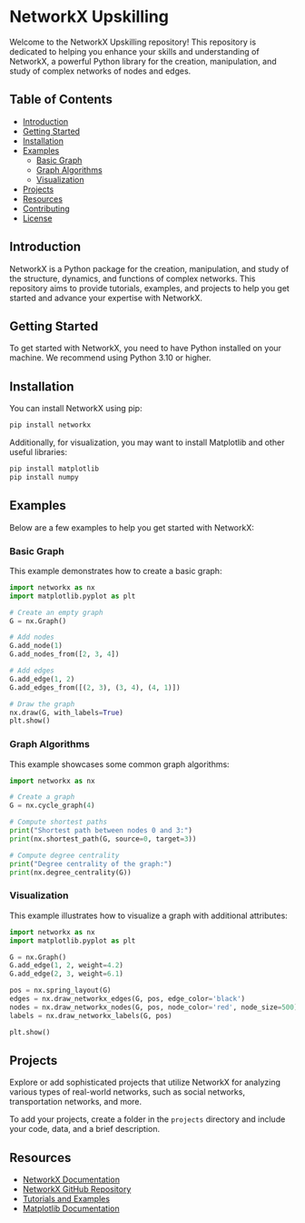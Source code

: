 # NetworkX Upskilling

Welcome to the NetworkX Upskilling repository! This repository is dedicated to helping you enhance your skills and understanding of NetworkX, a powerful Python library for the creation, manipulation, and study of complex networks of nodes and edges.

## Table of Contents
- [Introduction](#introduction)
- [Getting Started](#getting-started)
- [Installation](#installation)
- [Examples](#examples)
    - [Basic Graph](#basic-graph)
    - [Graph Algorithms](#graph-algorithms)
    - [Visualization](#visualization)
- [Projects](#projects)
- [Resources](#resources)
- [Contributing](#contributing)
- [License](#license)

## Introduction
NetworkX is a Python package for the creation, manipulation, and study of the structure, dynamics, and functions of complex networks. This repository aims to provide tutorials, examples, and projects to help you get started and advance your expertise with NetworkX.

## Getting Started
To get started with NetworkX, you need to have Python installed on your machine. We recommend using Python 3.10 or higher.

## Installation
You can install NetworkX using pip:
```bash
pip install networkx
```

Additionally, for visualization, you may want to install Matplotlib and other useful libraries:
```bash
pip install matplotlib
pip install numpy
```

## Examples
Below are a few examples to help you get started with NetworkX:

### Basic Graph
This example demonstrates how to create a basic graph:

```python
import networkx as nx
import matplotlib.pyplot as plt

# Create an empty graph
G = nx.Graph()

# Add nodes
G.add_node(1)
G.add_nodes_from([2, 3, 4])

# Add edges
G.add_edge(1, 2)
G.add_edges_from([(2, 3), (3, 4), (4, 1)])

# Draw the graph
nx.draw(G, with_labels=True)
plt.show()
```

### Graph Algorithms
This example showcases some common graph algorithms:

```python
import networkx as nx

# Create a graph
G = nx.cycle_graph(4)

# Compute shortest paths
print("Shortest path between nodes 0 and 3:")
print(nx.shortest_path(G, source=0, target=3))

# Compute degree centrality
print("Degree centrality of the graph:")
print(nx.degree_centrality(G))
```

### Visualization
This example illustrates how to visualize a graph with additional attributes:

```python
import networkx as nx
import matplotlib.pyplot as plt

G = nx.Graph()
G.add_edge(1, 2, weight=4.2)
G.add_edge(2, 3, weight=6.1)

pos = nx.spring_layout(G)
edges = nx.draw_networkx_edges(G, pos, edge_color='black')
nodes = nx.draw_networkx_nodes(G, pos, node_color='red', node_size=500)
labels = nx.draw_networkx_labels(G, pos)

plt.show()
```

## Projects
Explore or add sophisticated projects that utilize NetworkX for analyzing various types of real-world networks, such as social networks, transportation networks, and more.

To add your projects, create a folder in the `projects` directory and include your code, data, and a brief description.

## Resources
- [NetworkX Documentation](https://networkx.org/documentation/stable/)
- [NetworkX GitHub Repository](https://github.com/networkx/networkx)
- [Tutorials and Examples](https://networkx.org/documentation/stable/tutorial.html)
- [Matplotlib Documentation](https://matplotlib.org/stable/contents.html)
